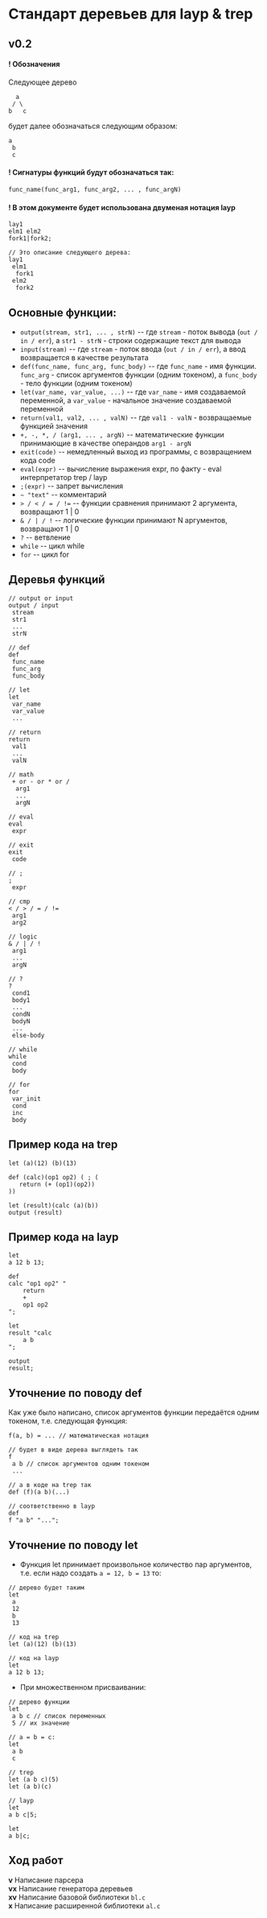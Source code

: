 # Стандарт деревьев для layp & trep
## v0.2

#### ! Обозначения

Следующее дерево

```
  a
 / \
b   c
```
будет далее обозначаться следующим образом:

```
a
 b
 c
```

#### ! Сигнатуры функций будут обозначаться так:
```
func_name(func_arg1, func_arg2, ... , func_argN)
```

#### ! В этом документе будет использована двуменая нотация layp
```
lay1
elm1 elm2
fork1|fork2;

// Это описание следующего дерева:
lay1
 elm1
  fork1
 elm2
  fork2
```

## Основные функции:
  + `output(stream, str1, ... , strN)` -- где `stream` - поток вывода (`out / in / err`), а `str1 - strN` - строки содержащие текст для вывода
  + `input(stream)` -- где `stream` - поток ввода (`out / in / err`), а ввод возвращается в качестве результата
  + `def(func_name, func_arg, func_body)` -- где `func_name` - имя функции. `func_arg` - список аргументов функции (одним токеном), а `func_body` - тело функции (одним токеном)
  + `let(var_name, var_value, ...)` -- где `var_name` - имя создаваемой переменной, а `var_value` - начальное значение создаваемой переменной
  + `return(val1, val2, ... , valN)` -- где `val1 - valN` - возвращаемые функцией значения
  + `+, -, *, / (arg1, ... , argN)` -- математические функции принимающие в качестве операндов `arg1 - argN`
  + `exit(code)` -- немедленный выход из программы, с возвращением кода code
  + `eval(expr)` -- вычисление выражения expr, по факту - eval интерпретатор trep / layp
  + `;(expr)` -- запрет вычисления
  + `~ "text"` -- комментарий
  + `> / < / = / !=` -- функции сравнения принимают 2 аргумента, возвращают 1 | 0
  + `& / | / !` -- логические функции принимают N аргументов, возвращают 1 | 0
  + `?` -- ветвление
  + `while` -- цикл while
  + `for` -- цикл for

## Деревья функций

  ```
  // output or input
  output / input
   stream
   str1
   ...
   strN

  // def
  def
   func_name
   func_arg
   func_body

  // let
  let
   var_name
   var_value
   ...

  // return
  return
   val1
   ...
   valN

  // math
   + or - or * or /
    arg1
	...
	argN

  // eval
  eval
   expr

  // exit
  exit
   code

  // ;
  ;
   expr

  // cmp
  < / > / = / !=
   arg1
   arg2

  // logic
  & / | / !
   arg1
   ...
   argN

  // ?
  ?
   cond1
   body1
   ...
   condN
   bodyN
   ...
   else-body

  // while
  while
   cond
   body

  // for
  for
   var_init
   cond
   inc
   body
  ```

## Пример кода на trep
  ```
  let (a)(12) (b)(13)

  def (calc)(op1 op2) ( ; (
     return (+ (op1)(op2))  
  ))

  let (result)(calc (a)(b))
  output (result)
  ```

## Пример кода на layp
  ```
  let
  a 12 b 13;

  def
  calc "op1 op2" "
      return
	  +
	  op1 op2
  ";

  let
  result "calc
      a b
  ";

  output
  result;
  ```

## Уточнение по поводу def
  Как уже было написано, список аргументов функции передаётся одним токеном, т.е. следующая функция:
  ```
  f(a, b) = ... // математическая нотация

  // будет в виде дерева выглядеть так
  f
   a b // список аргументов одним токеном
   ...

  // а в коде на trep так
  def (f)(a b)(...)

  // соответственно в layp
  def
  f "a b" "...";
  ```

## Уточнение по поводу let
   + Функция let принимает произвольное количество пар аргументов, т.е. если надо создать `a = 12, b = 13` то:
  ```
  // дерево будет таким
  let
   a
   12
   b
   13

  // код на trep
  let (a)(12) (b)(13)

  // код на layp
  let
  a 12 b 13;
  ```

  + При множественном присваивании:

  ```
  // дерево функции
  let
   a b c // список переменных
   5 // их значение

  // a = b = c:
  let
   a b
   c

  // trep
  let (a b c)(5)
  let (a b)(c)

  // layp
  let
  a b c|5;

  let
  a b|c;
  ```
## Ход работ  
  __v__  Написание парсера  
  __vx__ Написание генератора деревьев  
  __xv__ Написание базовой библиотеки `bl.c`  
  __x__  Написание расширенной библиотеки `al.c`  
